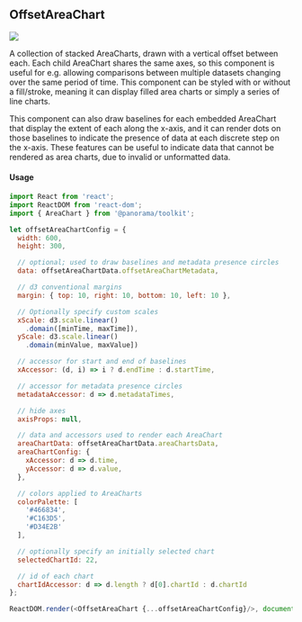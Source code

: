 ## OffsetAreaChart

<img src='https://cloud.githubusercontent.com/assets/1127259/11770144/7433df16-a1ac-11e5-9226-d3d64e98142a.png'>

A collection of stacked AreaCharts, drawn with a vertical offset between each. Each child AreaChart shares the same axes, so this component is useful for e.g. allowing comparisons between multiple datasets changing over the same period of time. This component can be styled with or without a fill/stroke, meaning it can display filled area charts or simply a series of line charts.

This component can also draw baselines for each embedded AreaChart that display the extent of each along the x-axis, and it can render dots on those baselines to indicate the presence of data at each discrete step on the x-axis. These features can be useful to indicate data that cannot be rendered as area charts, due to invalid or unformatted data.

#### Usage
```js
import React from 'react';
import ReactDOM from 'react-dom';
import { AreaChart } from '@panorama/toolkit';

let offsetAreaChartConfig = {
  width: 600,
  height: 300,

  // optional; used to draw baselines and metadata presence circles
  data: offsetAreaChartData.offsetAreaChartMetadata,

  // d3 conventional margins
  margin: { top: 10, right: 10, bottom: 10, left: 10 },

  // Optionally specify custom scales
  xScale: d3.scale.linear()
    .domain([minTime, maxTime]),
  yScale: d3.scale.linear()
    .domain(minValue, maxValue])

  // accessor for start and end of baselines
  xAccessor: (d, i) => i ? d.endTime : d.startTime,

  // accessor for metadata presence circles
  metadataAccessor: d => d.metadataTimes,

  // hide axes
  axisProps: null,

  // data and accessors used to render each AreaChart
  areaChartData: offsetAreaChartData.areaChartsData,
  areaChartConfig: {
    xAccessor: d => d.time,
    yAccessor: d => d.value,
  },

  // colors applied to AreaCharts
  colorPalette: [
    '#466834',
    '#C163D5',
    '#D34E2B'
  ],

  // optionally specify an initially selected chart
  selectedChartId: 22,

  // id of each chart
  chartIdAccessor: d => d.length ? d[0].chartId : d.chartId
};

ReactDOM.render(<OffsetAreaChart {...offsetAreaChartConfig}/>, document.body);
```
